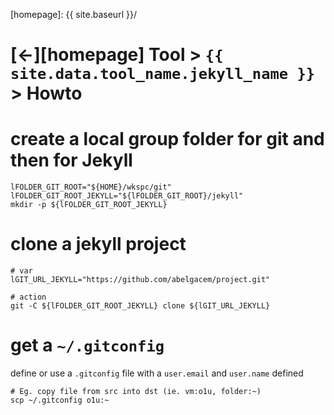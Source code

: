 ---
---


[//]: #(Reference)
[homepage]:   {{ site.baseurl }}/

# [&larr;][homepage] Tool > `{{ site.data.tool_name.jekyll_name }}` > Howto




# create a local group folder for git and then for Jekyll
```shell
lFOLDER_GIT_ROOT="${HOME}/wkspc/git"
lFOLDER_GIT_ROOT_JEKYLL="${lFOLDER_GIT_ROOT}/jekyll"
mkdir -p ${lFOLDER_GIT_ROOT_JEKYLL}
```

# clone a  jekyll project
```shell
# var
lGIT_URL_JEKYLL="https://github.com/abelgacem/project.git"

# action
git -C ${lFOLDER_GIT_ROOT_JEKYLL} clone ${lGIT_URL_JEKYLL}
```

# get a `~/.gitconfig`
define or use a `.gitconfig` file with a `user.email` and `user.name` defined
```shell
# Eg. copy file from src into dst (ie. vm:o1u, folder:~)
scp ~/.gitconfig o1u:~
```


